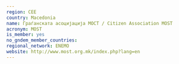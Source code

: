 ```yaml
---
region: CEE
country: Macedonia
name: Граѓанската асоцијација МОСТ / Citizen Association MOST
acronym: MOST
is_member: yes
no_gndem_member_countries: 
regional_network: ENEMO
website: http://www.most.org.mk/index.php?lang=en
---
```

